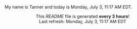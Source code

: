 My name is Tanner and today is Monday, July 3, 11:17 AM EDT.

<p align="center">This <i>README</i> file is generated <b>every 3 hours</b>!</br>Last refresh: Monday, July 3, 11:17 AM EDT<br /></p>
